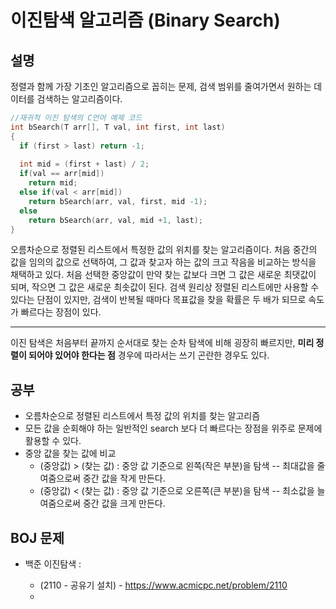 # 이진탐색 알고리즘 (Binary Search)

## 설명

정렬과 함께 가장 기초인 알고리즘으로 꼽히는 문제, 검색 범위를 줄여가면서 원하는 데이터를 검색하는 알고리즘이다.

```C
//재귀적 이진 탐색의 C언어 예제 코드  
int bSearch(T arr[], T val, int first, int last)  
{  
  if (first > last) return -1;
  
  int mid = (first + last) / 2;
  if(val == arr[mid])
    return mid;
  else if(val < arr[mid])
    return bSearch(arr, val, first, mid -1);
  else
    return bSearch(arr, val, mid +1, last);
}
  ```

오름차순으로 정렬된 리스트에서 특정한 값의 위치를 찾는 알고리즘이다. 처음 중간의 값을 임의의 값으로 선택하여, 그 값과 찾고자 하는 값의 크고 작음을 비교하는 방식을 채택하고 있다. 처음 선택한 중앙값이 만약 찾는 값보다 크면 그 값은 새로운 최댓값이 되며, 작으면 그 값은 새로운 최솟값이 된다. 검색 원리상 정렬된 리스트에만 사용할 수 있다는 단점이 있지만, 검색이 반복될 때마다 목표값을 찾을 확률은 두 배가 되므로 속도가 빠르다는 장점이 있다.

---
이진 탐색은 처음부터 끝까지 순서대로 찾는 순차 탐색에 비해 굉장히 빠르지만, **미리 정렬이 되어야 있어야 한다는 점** 경우에 따라서는 쓰기 곤란한 경우도 있다.



## 공부

- 오름차순으로 정렬된 리스트에서 특정 값의 위치를 찾는 알고리즘
- 모든 값을 순회해야 하는 일반적인 search 보다 더 빠르다는 장점을 위주로 문제에 활용할 수 있다.
- 중앙 값을 찾는 값에 비교
  - (중앙값) > (찾는 값) : 중앙 값 기준으로 왼쪽(작은 부분)을 탐색 -- 최대값을 줄여줌으로써 중간 값을 작게 만든다.
  - (중앙값) < (찾는 값) : 중앙 값 기준으로 오른쪽(큰 부분)을 탐색 -- 최소값을 늘여줌으로써 중간 값을 크게 만든다.
  
  
## BOJ 문제

- 백준 이진탐색 : [](https://www.acmicpc.net/problem/tag/%EC%9D%B4%EB%B6%84%20%ED%83%90%EC%83%89)

  - (2110 - 공유기 설치) - <https://www.acmicpc.net/problem/2110>
  - 

